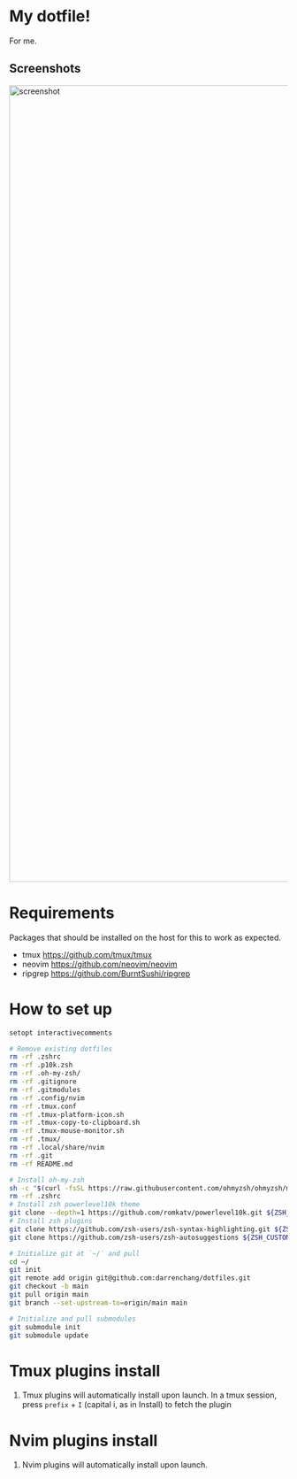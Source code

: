 # My dotfile!
For me.

## Screenshots
<img width="1440" alt="screenshot" src="https://github.com/darrenchang/dotfiles/assets/10385811/78d89d0e-5d32-4c2a-9fca-b2c83f781c37">

# Requirements
Packages that should be installed on the host for this to work as expected.
- tmux <https://github.com/tmux/tmux>
- neovim <https://github.com/neovim/neovim>
- ripgrep <https://github.com/BurntSushi/ripgrep>

# How to set up
```bash
setopt interactivecomments

# Remove existing dotfiles
rm -rf .zshrc
rm -rf .p10k.zsh
rm -rf .oh-my-zsh/
rm -rf .gitignore
rm -rf .gitmodules
rm -rf .config/nvim
rm -rf .tmux.conf
rm -rf .tmux-platform-icon.sh
rm -rf .tmux-copy-to-clipboard.sh
rm -rf .tmux-mouse-monitor.sh
rm -rf .tmux/
rm -rf .local/share/nvim
rm -rf .git
rm -rf README.md

# Install oh-my-zsh
sh -c "$(curl -fsSL https://raw.githubusercontent.com/ohmyzsh/ohmyzsh/master/tools/install.sh)" "" --unattended
rm -rf .zshrc
# Install zsh powerlevel10k theme
git clone --depth=1 https://github.com/romkatv/powerlevel10k.git ${ZSH_CUSTOM:-$HOME/.oh-my-zsh/custom}/themes/powerlevel10k
# Install zsh plugins
git clone https://github.com/zsh-users/zsh-syntax-highlighting.git ${ZSH_CUSTOM:-~/.oh-my-zsh/custom}/plugins/zsh-syntax-highlighting
git clone https://github.com/zsh-users/zsh-autosuggestions ${ZSH_CUSTOM:-~/.oh-my-zsh/custom}/plugins/zsh-autosuggestions

# Initialize git at `~/` and pull
cd ~/
git init
git remote add origin git@github.com:darrenchang/dotfiles.git
git checkout -b main
git pull origin main
git branch --set-upstream-to=origin/main main

# Initialize and pull submodules
git submodule init
git submodule update
```

# Tmux plugins install
1. Tmux plugins will automatically install upon launch. In a tmux session, press `prefix` + `I` (capital i, as in 
Install) to fetch the plugin

# Nvim plugins install
1. Nvim plugins will automatically install upon launch.
